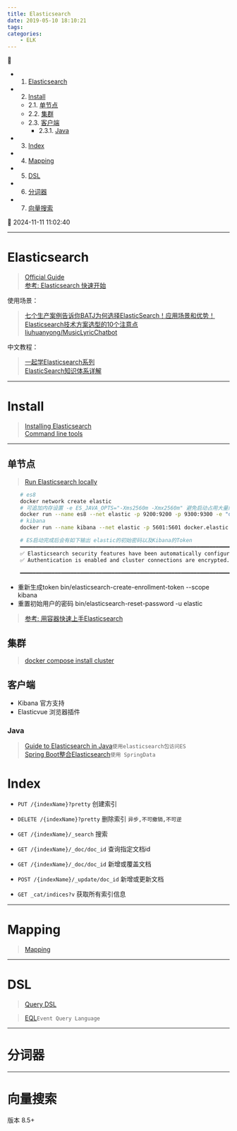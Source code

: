 ```yaml
---
title: Elasticsearch
date: 2019-05-10 18:10:21
tags: 
categories: 
    - ELK
---
```


💠

- 1. [Elasticsearch](#elasticsearch)
- 2. [Install](#install)
    - 2.1. [单节点](#单节点)
    - 2.2. [集群](#集群)
    - 2.3. [客户端](#客户端)
        - 2.3.1. [Java](#java)
- 3. [Index](#index)
- 4. [Mapping](#mapping)
- 5. [DSL](#dsl)
- 6. [分词器](#分词器)
- 7. [向量搜索](#向量搜索)

💠 2024-11-11 11:02:40
****************************************
# Elasticsearch
> [Official Guide](https://www.elastic.co/guide/en/elasticsearch/reference/current/getting-started.html)  
> [参考: Elasticsearch 快速开始](https://www.cnblogs.com/cjsblog/p/9439331.html)  

使用场景：

> [七个生产案例告诉你BATJ为何选择ElasticSearch！应用场景和优势！](https://segmentfault.com/a/1190000022799288)  
> [Elasticsearch技术方案选型的10个注意点](https://time.geekbang.org/column/article/108196)  
> [liuhuanyong/MusicLyricChatbot](https://github.com/liuhuanyong/MusicLyricChatbot)  

中文教程：

> [一起学Elasticsearch系列](https://github.com/BookaiCode/JavaRecord?tab=readme-ov-file#lock-elasticsearch)  
> [ElasticSearch知识体系详解](https://pdai.tech/md/db/nosql-es/elasticsearch.html)

************************

# Install
> [Installing Elasticsearch](https://www.elastic.co/guide/en/elasticsearch/reference/current/install-elasticsearch.html)  
> [Command line tools](https://www.elastic.co/guide/en/elasticsearch/reference/current/commands.html)  

************************
## 单节点
> [Run Elasticsearch locally](https://www.elastic.co/guide/en/elasticsearch/reference/current/run-elasticsearch-locally.html)

```sh
    # es8
    docker network create elastic
    # 可追加内存设置 -e ES_JAVA_OPTS="-Xms2560m -Xmx2560m" 避免启动占用大量内存 32G内存占用了17G 用visualvm查看实际内存占用才700M
    docker run --name es8 --net elastic -p 9200:9200 -p 9300:9300 -e "discovery.type=single-node" -t docker.elastic.co/elasticsearch/elasticsearch:8.13.2
    # kibana
    docker run --name kibana --net elastic -p 5601:5601 docker.elastic.co/kibana/kibana:8.13.2

    # ES启动完成后会有如下输出 elastic的初始密码以及Kibana的Token
    ━━━━━━━━━━━━━━━━━━━━━━━━━━━━━━━━━━━━━━━━━━━━━━━━━━━━━━━━━━━━━━━━━━━━━━━━━━━━━━━━━━━━━━━━━━━━━━━━━━━━━━━━━━━━━━━━━━━━━━━━━━━━━━━━━━━━━━━━━                                                                            
    ✅ Elasticsearch security features have been automatically configured!                                                                                                                                               
    ✅ Authentication is enabled and cluster connections are encrypted.    

    ━━━━━━━━━━━━━━━━━━━━━━━━━━━━━━━━━━━━━━━━━━━━━━━━━━━━━━━━━━━━━━━━━━━━━━━━━━━━━━━━━━━━━━━━━━━━━━━━━━━━━━━━━━━━━━━━━━━━━━━━━━━━━━━━━━━━━━━━━
```
- 重新生成token bin/elasticsearch-create-enrollment-token --scope kibana
- 重置初始用户的密码 bin/elasticsearch-reset-password -u elastic

> [参考: 用容器快速上手Elasticsearch](http://qinghua.github.io/elastic-search/)

## 集群
> [docker compose install cluster](https://www.elastic.co/guide/en/elasticsearch/reference/current/docker.html#docker-compose-file)

## 客户端
- Kibana 官方支持
- Elasticvue 浏览器插件

### Java
> [Guide to Elasticsearch in Java](https://www.baeldung.com/elasticsearch-java)`使用elasticsearch包访问ES`  
> [Spring Boot整合Elasticsearch](https://github.com/cloudgyb/es-spring-boot)`使用 SpringData`  


# Index 
- `PUT /{indexName}?pretty` 创建索引
- `DELETE /{indexName}?pretty` 删除索引 `异步,不可撤销,不可逆`

- `GET /{indexName}/_search` 搜索
- `GET /{indexName}/_doc/doc_id` 查询指定文档id
- `GET /{indexName}/_doc/doc_id` 新增或覆盖文档
- `POST /{indexName}/_update/doc_id` 新增或更新文档

- `GET _cat/indices?v` 获取所有索引信息

************************

# Mapping
> [Mapping](https://www.elastic.co/guide/en/elasticsearch/reference/current/mapping.html)

************************

# DSL
> [Query DSL](https://www.elastic.co/guide/en/elasticsearch/reference/current/query-dsl.html)

> [EQL](https://www.elastic.co/guide/en/elasticsearch/reference/current/eql.html)`Event Query Language`  

************************

# 分词器

************************

# 向量搜索
版本 8.5+



